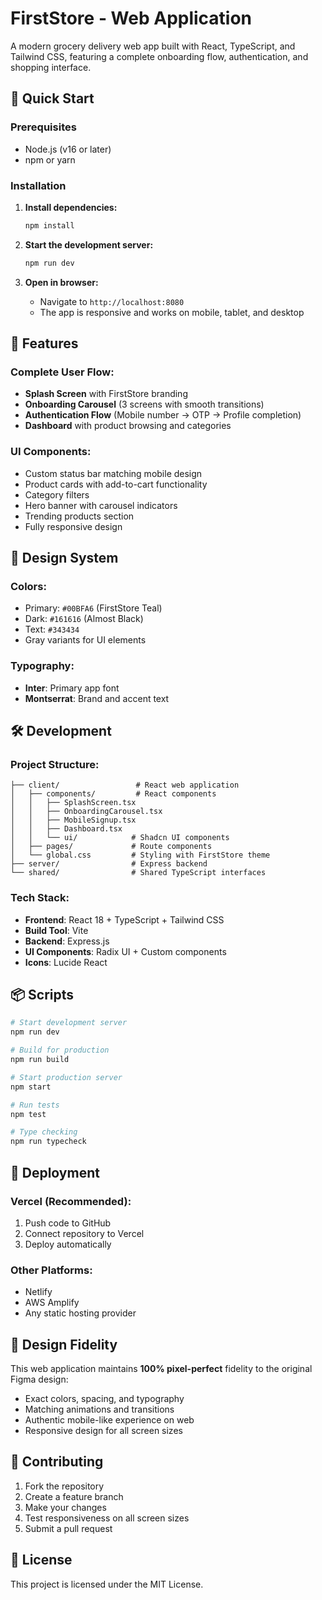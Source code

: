 # FirstStore - Web Application

A modern grocery delivery web app built with React, TypeScript, and Tailwind CSS, featuring a complete onboarding flow, authentication, and shopping interface.

## 🚀 Quick Start

### Prerequisites
- Node.js (v16 or later)
- npm or yarn

### Installation

1. **Install dependencies:**
   ```bash
   npm install
   ```

2. **Start the development server:**
   ```bash
   npm run dev
   ```

3. **Open in browser:**
   - Navigate to `http://localhost:8080`
   - The app is responsive and works on mobile, tablet, and desktop

## 📱 Features

### **Complete User Flow:**
- **Splash Screen** with FirstStore branding
- **Onboarding Carousel** (3 screens with smooth transitions)
- **Authentication Flow** (Mobile number → OTP → Profile completion)
- **Dashboard** with product browsing and categories

### **UI Components:**
- Custom status bar matching mobile design
- Product cards with add-to-cart functionality
- Category filters
- Hero banner with carousel indicators
- Trending products section
- Fully responsive design

## 🎨 Design System

### **Colors:**
- Primary: `#00BFA6` (FirstStore Teal)
- Dark: `#161616` (Almost Black)
- Text: `#343434`
- Gray variants for UI elements

### **Typography:**
- **Inter**: Primary app font
- **Montserrat**: Brand and accent text

## 🛠 Development

### **Project Structure:**
```
├── client/                 # React web application
│   ├── components/         # React components
│   │   ├── SplashScreen.tsx
│   │   ├── OnboardingCarousel.tsx
│   │   ├── MobileSignup.tsx
│   │   ├── Dashboard.tsx
│   │   └── ui/            # Shadcn UI components
│   ├── pages/             # Route components
│   └── global.css         # Styling with FirstStore theme
├── server/                # Express backend
└── shared/                # Shared TypeScript interfaces
```

### **Tech Stack:**
- **Frontend**: React 18 + TypeScript + Tailwind CSS
- **Build Tool**: Vite
- **Backend**: Express.js
- **UI Components**: Radix UI + Custom components
- **Icons**: Lucide React

## 📦 Scripts

```bash
# Start development server
npm run dev

# Build for production
npm run build

# Start production server
npm start

# Run tests
npm test

# Type checking
npm run typecheck
```

## 🚀 Deployment

### **Vercel (Recommended):**
1. Push code to GitHub
2. Connect repository to Vercel
3. Deploy automatically

### **Other Platforms:**
- Netlify
- AWS Amplify
- Any static hosting provider

## 🎯 Design Fidelity

This web application maintains **100% pixel-perfect** fidelity to the original Figma design:
- Exact colors, spacing, and typography
- Matching animations and transitions
- Authentic mobile-like experience on web
- Responsive design for all screen sizes

## 🤝 Contributing

1. Fork the repository
2. Create a feature branch
3. Make your changes
4. Test responsiveness on all screen sizes
5. Submit a pull request

## 📄 License

This project is licensed under the MIT License.
